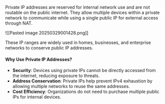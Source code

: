 Private IP addresses are reserved for internal network use and are not routable on the public internet. They allow multiple devices within a private network to communicate while using a single public IP for external access through NAT.

![[Pasted image 20250329001428.png]]

These IP ranges are widely used in homes, businesses, and enterprise networks to conserve public IP addresses.

#### **Why Use Private IP Addresses?**

- **Security**: Devices using private IPs cannot be directly accessed from the internet, reducing exposure to threats.
- **Address Conservation**: Private IPs help prevent IPv4 exhaustion by allowing multiple networks to reuse the same addresses.
- **Cost Efficiency**: Organizations do not need to purchase multiple public IPs for internal devices.